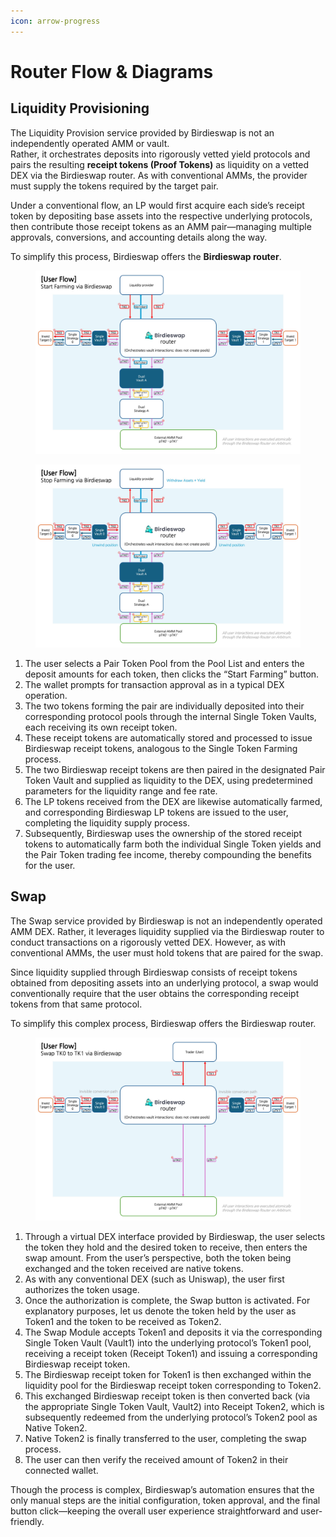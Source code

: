 ```yaml
---
icon: arrow-progress
---
```


# Router Flow & Diagrams

## Liquidity Provisioning

The Liquidity Provision service provided by Birdieswap is not an independently operated AMM or vault.\
Rather, it orchestrates deposits into rigorously vetted yield protocols and pairs the resulting **receipt tokens (Proof Tokens)** as liquidity on a vetted DEX via the Birdieswap router. As with conventional AMMs, the provider must supply the tokens required by the target pair.

Under a conventional flow, an LP would first acquire each side’s receipt token by depositing base assets into the respective underlying protocols, then contribute those receipt tokens as an AMM pair—managing multiple approvals, conversions, and accounting details along the way.

To simplify this process, Birdieswap offers the **Birdieswap router**.

<figure><img src="../.gitbook/assets/Slide1.jpeg" alt=""><figcaption></figcaption></figure>

<figure><img src="../.gitbook/assets/Slide2.jpeg" alt=""><figcaption></figcaption></figure>

1. The user selects a Pair Token Pool from the Pool List and enters the deposit amounts for each token, then clicks the “Start Farming” button.
2. The wallet prompts for transaction approval as in a typical DEX operation.
3. The two tokens forming the pair are individually deposited into their corresponding protocol pools through the internal Single Token Vaults, each receiving its own receipt token.
4. These receipt tokens are automatically stored and processed to issue Birdieswap receipt tokens, analogous to the Single Token Farming process.
5. The two Birdieswap receipt tokens are then paired in the designated Pair Token Vault and supplied as liquidity to the DEX, using predetermined parameters for the liquidity range and fee rate.
6. The LP tokens received from the DEX are likewise automatically farmed, and corresponding Birdieswap LP tokens are issued to the user, completing the liquidity supply process.
7. Subsequently, Birdieswap uses the ownership of the stored receipt tokens to automatically farm both the individual Single Token yields and the Pair Token trading fee income, thereby compounding the benefits for the user.



## Swap

The Swap service provided by Birdieswap is not an independently operated AMM DEX. Rather, it leverages liquidity supplied via the Birdieswap router to conduct transactions on a rigorously vetted DEX. However, as with conventional AMMs, the user must hold tokens that are paired for the swap.

Since liquidity supplied through Birdieswap consists of receipt tokens obtained from depositing assets into an underlying protocol, a swap would conventionally require that the user obtains the corresponding receipt tokens from that same protocol.

To simplify this complex process, Birdieswap offers the Birdieswap router.

<figure><img src="../.gitbook/assets/Slide3.jpeg" alt=""><figcaption></figcaption></figure>

1. Through a virtual DEX interface provided by Birdieswap, the user selects the token they hold and the desired token to receive, then enters the swap amount. From the user’s perspective, both the token being exchanged and the token received are native tokens.
2. As with any conventional DEX (such as Uniswap), the user first authorizes the token usage.
3. Once the authorization is complete, the Swap button is activated. For explanatory purposes, let us denote the token held by the user as Token1 and the token to be received as Token2.
4. The Swap Module accepts Token1 and deposits it via the corresponding Single Token Vault (Vault1) into the underlying protocol’s Token1 pool, receiving a receipt token (Receipt Token1) and issuing a corresponding Birdieswap receipt token.
5. The Birdieswap receipt token for Token1 is then exchanged within the liquidity pool for the Birdieswap receipt token corresponding to Token2.
6. This exchanged Birdieswap receipt token is then converted back (via the appropriate Single Token Vault, Vault2) into Receipt Token2, which is subsequently redeemed from the underlying protocol’s Token2 pool as Native Token2.
7. Native Token2 is finally transferred to the user, completing the swap process.
8. The user can then verify the received amount of Token2 in their connected wallet.



Though the process is complex, Birdieswap’s automation ensures that the only manual steps are the initial configuration, token approval, and the final button click—keeping the overall user experience straightforward and user-friendly.

